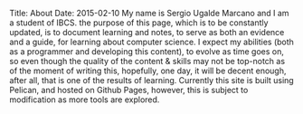 Title: About
Date: 2015-02-10
My name is Sergio Ugalde Marcano and I am a student of IBCS. the purpose of this page, which is to be constantly updated, is to document learning and notes, to serve as both an evidence and a guide, for learning about computer science. 
I expect my abilities (both as a programmer and developing this content), to evolve as time goes on, so even though the quality of the content & skills may not be top-notch as of the moment of writing this, hopefully, one day, it will be decent enough, after all, that is one of the results of learning.
Currently this site is built using Pelican, and hosted on Github Pages, however, this is subject to modification as more tools are explored. 
